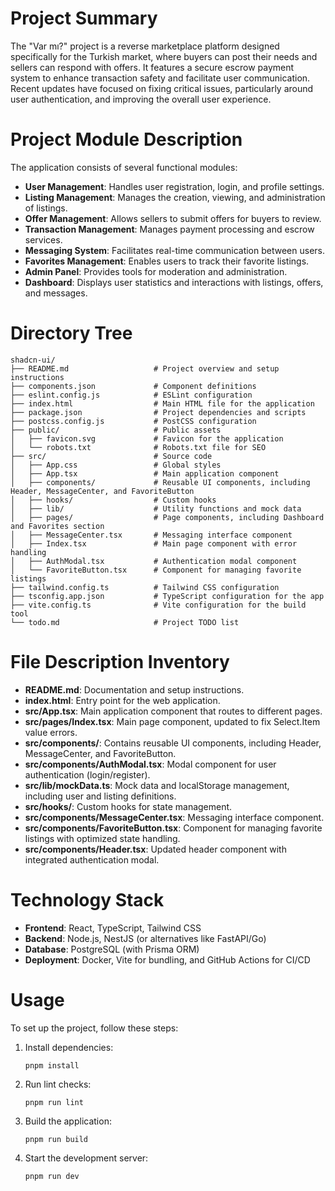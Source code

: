 # Project Summary
The "Var mı?" project is a reverse marketplace platform designed specifically for the Turkish market, where buyers can post their needs and sellers can respond with offers. It features a secure escrow payment system to enhance transaction safety and facilitate user communication. Recent updates have focused on fixing critical issues, particularly around user authentication, and improving the overall user experience.

# Project Module Description
The application consists of several functional modules:
- **User Management**: Handles user registration, login, and profile settings.
- **Listing Management**: Manages the creation, viewing, and administration of listings.
- **Offer Management**: Allows sellers to submit offers for buyers to review.
- **Transaction Management**: Manages payment processing and escrow services.
- **Messaging System**: Facilitates real-time communication between users.
- **Favorites Management**: Enables users to track their favorite listings.
- **Admin Panel**: Provides tools for moderation and administration.
- **Dashboard**: Displays user statistics and interactions with listings, offers, and messages.

# Directory Tree
```
shadcn-ui/
├── README.md                   # Project overview and setup instructions
├── components.json             # Component definitions
├── eslint.config.js            # ESLint configuration
├── index.html                  # Main HTML file for the application
├── package.json                # Project dependencies and scripts
├── postcss.config.js           # PostCSS configuration
├── public/                     # Public assets
│   ├── favicon.svg             # Favicon for the application
│   └── robots.txt              # Robots.txt file for SEO
├── src/                        # Source code
│   ├── App.css                 # Global styles
│   ├── App.tsx                 # Main application component
│   ├── components/             # Reusable UI components, including Header, MessageCenter, and FavoriteButton
│   ├── hooks/                  # Custom hooks
│   ├── lib/                    # Utility functions and mock data
│   ├── pages/                  # Page components, including Dashboard and Favorites section
│   ├── MessageCenter.tsx       # Messaging interface component
│   ├── Index.tsx               # Main page component with error handling
│   ├── AuthModal.tsx           # Authentication modal component
│   └── FavoriteButton.tsx      # Component for managing favorite listings
├── tailwind.config.ts          # Tailwind CSS configuration
├── tsconfig.app.json           # TypeScript configuration for the app
├── vite.config.ts              # Vite configuration for the build tool
└── todo.md                     # Project TODO list
```

# File Description Inventory
- **README.md**: Documentation and setup instructions.
- **index.html**: Entry point for the web application.
- **src/App.tsx**: Main application component that routes to different pages.
- **src/pages/Index.tsx**: Main page component, updated to fix Select.Item value errors.
- **src/components/**: Contains reusable UI components, including Header, MessageCenter, and FavoriteButton.
- **src/components/AuthModal.tsx**: Modal component for user authentication (login/register).
- **src/lib/mockData.ts**: Mock data and localStorage management, including user and listing definitions.
- **src/hooks/**: Custom hooks for state management.
- **src/components/MessageCenter.tsx**: Messaging interface component.
- **src/components/FavoriteButton.tsx**: Component for managing favorite listings with optimized state handling.
- **src/components/Header.tsx**: Updated header component with integrated authentication modal.

# Technology Stack
- **Frontend**: React, TypeScript, Tailwind CSS
- **Backend**: Node.js, NestJS (or alternatives like FastAPI/Go)
- **Database**: PostgreSQL (with Prisma ORM)
- **Deployment**: Docker, Vite for bundling, and GitHub Actions for CI/CD

# Usage
To set up the project, follow these steps:
1. Install dependencies:
   ```
   pnpm install
   ```
2. Run lint checks:
   ```
   pnpm run lint
   ```
3. Build the application:
   ```
   pnpm run build
   ```
4. Start the development server:
   ```
   pnpm run dev
   ```
